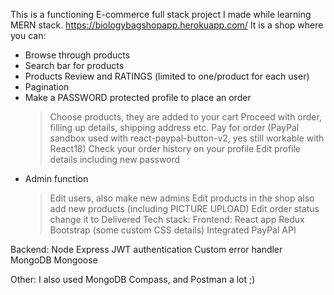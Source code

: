 This is a functioning E-commerce full stack project I made while learning MERN stack.
https://biologybagshopapp.herokuapp.com/
It is a shop where you can: 
  - Browse through products
  - Search bar for products
  - Products Review and RATINGS (limited to one/product for each user)
  - Pagination 
  - Make a PASSWORD protected profile to place an order 
    > Choose products, they are added to your cart
    > Proceed with order, filling up details, shipping address etc.
    > Pay for order 
    (PayPal sandbox used with react-paypal-button-v2, yes still workable with React18)
    > Check your order history on your profile
    > Edit profile details including new password
  - Admin function 
    > Edit users, also make new admins
    > Edit products in the shop also add new products (including PICTURE UPLOAD)
    > Edit order status change it to Delivered
 Tech stack:
 Frontend: 
 React app
 Redux
 Bootstrap (some custom CSS details)
 Integrated PayPal API

 Backend:
 Node 
 Express
 JWT authentication 
 Custom error handler
 MongoDB
 Mongoose

 Other:
 I also used MongoDB Compass, and Postman a lot ;) 
